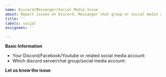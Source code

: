 ```yaml
---
name: Discord/Messenger/Social Media Issue
about: Report issues on Discord, Messanger chat group or social media accounts here
title: ''
labels: social
assignees: ''

---
```


**Basic Information**
- Your Discord/Facebook/Youtube or related social media account: 
- Which discord server/chat group/social media account:

**Let us know the issue**
